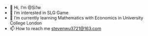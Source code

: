 - 👋 Hi, I’m @Si1w
- 👀 I’m interested in SLG Game 
- 🌱 I’m currently learning Mathematics with Economics in University College London
- 📫 How to reach me stevenwu3721@163.com

<!---
Si1w/Si1w is a ✨ special ✨ repository because its `README.md` (this file) appears on your GitHub profile.
You can click the Preview link to take a look at your changes.
--->
